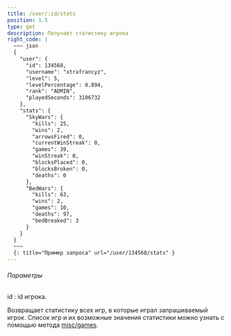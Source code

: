 ```yaml
---
title: /user/:id/stats
position: 1.5
type: get
description: Получает статистику игрока
right_code: |
  ~~~ json
  {
    "user": {
      "id": 134568,
      "username": "xtrafrancyz",
      "level": 5,
      "levelPercentage": 0.894,
      "rank": "ADMIN",
      "playedSeconds": 3106732
    },
    "stats": {
      "SkyWars": {
        "kills": 25,
        "wins": 2,
        "arrowsFired": 0,
        "currentWinStreak": 0,
        "games": 39,
        "winStreak": 0,
        "blocksPlaced": 0,
        "blocksBroken": 0,
        "deaths": 0
      },
      "BedWars": {
        "kills": 63,
        "wins": 2,
        "games": 10,
        "deaths": 97,
        "bedBreaked": 3
      }
    }
  }
  ~~~
  {: title="Пример запроса" url="/user/134568/stats" }
---
```


<h6>Параметры</h6>
id
: id игрока.

Возвращает статистику всех игр, в которые играл запрашиваемый игрок. Список игр и их возможные значения статистики можно узнать с помощью метода [misc/games](#apimisc_games_get).

